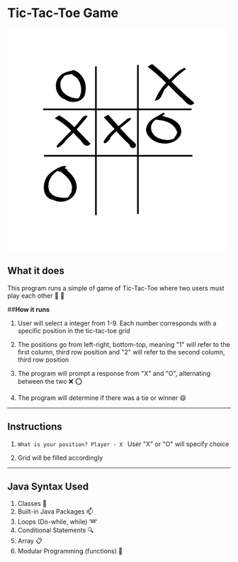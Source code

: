 # Tic-Tac-Toe Game

![TTT](tictactoe.png)
## **What it does** 
 This program runs a simple of game of Tic-Tac-Toe where two users must play each other :boy: :girl:

 ##**How it runs**
 1. User will select a integer from 1-9. Each number corresponds with a specific position in the tic-tac-toe grid 
 
 2. The positions go from left-right, bottom-top, meaning "1" will refer to the first column, third row position and "2" will refer to the second column, third row position
 
 3. The program will prompt a response from "X" and "O", alternating between the two :x: :o:
 
 4. The program will determine if there was a tie or winner :smile:

---
## **Instructions**
   1. `What is your position? Player - X `  User "X" or "O" will specify choice
   
   2. Grid will be filled accordingly
   

 ---

 ## **Java Syntax Used**
 1. Classes :school:
 2. Built-in Java Packages :mailbox:
 3. Loops (Do-while, while) :loop:
 4. Conditional Statements :mag:
 5. Array :clipboard:
 6. Modular Programming (functions) :hammer:
